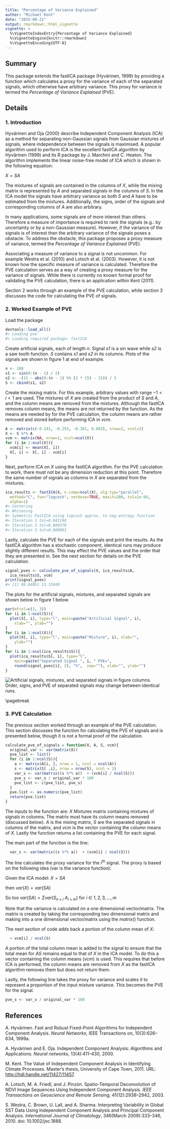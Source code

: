 ```yaml
---
title: "Percentage of Variance Explained"
author: "Michael Kent"
date: "2015-09-21"
output: rmarkdown::html_vignette
vignette: >
  %\VignetteIndexEntry{Percentage of Variance Explained}
  %\VignetteEngine{knitr::rmarkdown}
  %\VignetteEncoding{UTF-8}
---
```


## Summary
This package extends the fastICA package (Hyv&#228;rinen, 1999) by providing a function which calculates a proxy for the variance of each of the separated signals, which otherwise have arbitrary variance. This proxy for variance is termed the _Percentage of Variance Explained_ (PVE). 

## Details
### 1. Introduction
Hyv&#228;rinen and Oja (2000) describe Independent Component Analysis (ICA) as a method for separating non-Gaussian signals from Gaussian mixtures of signals, where independence between the signals is maximised. A popular algorithm used to perform ICA is the excellent fastICA algorithm by Hyv&#228;rinen (1999) and its R package by J. Marchini and C. Heaton. The algorithm implements the linear noise-free model of ICA which is shown in the following equation:

$X = SA$

The mixtures of signals are contained in the columns of $X$, while the mixing matrix is represented by $A$ and separated signals in the columns of $S$. In the ICA model the signals have arbitrary variance as both $S$ and $A$ have to be estimated from the mixtures. Additionally, the signs, order of the signals and corresponding columns of $A$ are also arbitrary. 

In many applications, some signals are of more interest than others. Therefore a measure of importance is required to rank the signals (e.g.: by uncertainty or by a non-Gaussian measure). However, if the variance of the signals is of interest then the arbitrary variance of the signals poses a obstacle. To address the obstacle, this package proposes a proxy measure of variance, termed the _Percentage of Variance Explained_ (PVE). 

Associating a measure of variance to a signal is not uncommon. For example Westra et al. (2010) and Lotsch et al. (2003). However, it is not known how the specific measure of variance is calculated.  Therefore the PVE calculation serves as a way of creating a proxy measure for the variance of signals. While there is currently no known formal proof for validating the PVE calculation, there is an application within Kent (2011).

Section 2 works through an example of the PVE calculation, while section 3 discusses the code for calculating the PVE of signals.

### 2. Worked Example of PVE



Load the package

```r
devtools::load_all()
#> Loading pve
#> Loading required package: fastICA
```

Create artificial signals, each of length _n_. Signal _s1_ is a sin wave while _s2_ is a saw tooth function. _S_ contains _s1_ and _s2_ in its columns. Plots of the signals are shown in figure 1 at end of example.

```r
n <- 100
s1 <- sin(0:(n - 1) / 2)
s2 <- -(15 - abs(0:(n - 1) %% (2 * 15) - 15)) / 5
S <- cbind(s1, s2)
```

Create the mixing matrix. For this example, arbitrary values with range $-1 < i < 1$ are used. The mixtures of $X$ are created from the product of $S$ and $A$, and the column means are removed from the mixtures. Although the fastICA removes column means, the means are not returned by the function. As the means are needed by for the PVE calculation, the column means are rather removed and stored before performing ICA in $vcm$.


```r
A <- matrix(c(-0.141, -0.293, -0.301, 0.603), nrow=2, ncol=2)
X <- S %*% A
vcm <- matrix(NA, nrow=1, ncol=ncol(X))
for (i in 1:ncol(X)){
  vcm[i] <- mean(X[, i])
  X[, i] <- X[, i] - vcm[i]
}
```

Next, perform ICA on $X$ using the fastICA algorithm. For the PVE calculation to work, there must not be any dimension reduction at this point. Therefore the same number of signals as columns in $X$ are separated from the mixtures.


```r
ica_results <- fastICA(X, n.comp=ncol(X), alg.typ="parallel", 
  method="C", fun="logcosh", verbose=TRUE, maxit=200, tol=1e-04, 
  alpha=1)
#> Centering
#> Whitening
#> Symmetric FastICA using logcosh approx. to neg-entropy function
#> Iteration 1 tol=0.042198
#> Iteration 2 tol=0.000370
#> Iteration 3 tol=0.000001
```

Lastly, calculate the PVE for each of the signals and print the results. As the fastICA algorithm has a stochastic component, identical runs may produce slightly different results. This may effect the PVE values and the order that they are presented in. See the next section for details on the PVE calculation.

```r
signal_pves <- calculate_pve_of_signals(X, ica_results$A, 
  ica_results$S, vcm)
print(signal_pves)
#> [1] 86.84051 13.15949
```

The plots for the artificial signals, mixtures, and separated signals are shown below in figure 1 below. 


```r
par(mfcol=c(2, 3))
for (i in 1:ncol(S)){
  plot(S[, i], type="l", main=paste("Artificial Signal", i), 
    xlab="", ylab="")
}
for (i in 1:ncol(X)){
  plot(X[, i], type="l", main=paste("Mixture", i), xlab="", 
    ylab="")
}
for (i in 1:ncol(ica_results$S)){
  plot(ica_results$S[, i], type="l", 
    main=paste("Separated Signal ", i, " PVE=", 
    round(signal_pves[i], 2), "%",  sep=""), xlab="", ylab="")
}
```

![Artificial signals, mixtures, and separated signals in figure columns. Order, signs, and PVE of separated signals may change between identical runs.](figure/unnamed-chunk-7-1.png) 

\pagebreak


### 3. PVE Calculation
The previous section worked through an example of the PVE calculation. This section discusses the function for calculating the PVE of signals and is presented below, though it is not a formal proof of the calculation.
 

```r
calculate_pve_of_signals = function(X, A, S, vcm){
  original_var <- var(matrix(X))
  pve_list <- list()
  for (i in 1:ncol(S)){
    a <- matrix(A[i, ], nrow = 1, ncol = ncol(A))
    s <- matrix(S[ ,i], nrow = nrow(S), ncol = 1)
    var_s <- var(matrix((s %*% a))  + (vcm[i] / ncol(S)))
    pve_s <- var_s / original_var * 100
    pve_list <- c(pve_list, pve_s)
  }
  pve.list <- as.numeric(pve_list)
  return(pve.list)
}
```
The inputs to the function are: $X$ Mixtures matrix containing mixtures of signals in columns. The matrix must have its column means removed (discussed below). $A$ is the mixing matrix, $S$ are the separated signals in columns of the matrix, and $vcm$ is the vector containing the column means of $X$. Lastly the function returns a list containing the PVE for each signal.

The main part of the function is the line:

```r
  var_s <- var(matrix((s %*% a))  + (vcm[i] / ncol(S)))
```
The line calculates the proxy variance for the $i^{th}$ signal. The proxy is based on the following idea (var is the variance function):  

Given the ICA model: $X = SA$  

then $var(X) = var(SA)$  

So too $var(SA) = \Sigma var(S_{n \times i }$ $A_{i \times m}$) for $i$ &#8712;  $1, 2, 3, ..., m$

Note that the variance is calculated on a one dimensional vector/matrix. The matrix is created by taking the corresponding two dimensional matrix and making into a one dimensional vector/matrix using the $matrix()$ function.

The next section of code adds back a portion of the column mean of $X$:

```r
  + vcm[i] / ncol(S)
```
A portion of the total column mean is added to the signal to ensure that the total mean for $AS$ remains equal to that of $X$ in the ICA model. To do this a vector containing the column means ($vcm$) is used. This requires that before ICA is performed, the column means are removed from $X$ as the fastICA algorithm removes them but does not return them.

Lastly, the following line takes the proxy for variance and scales it to represent a proportion of the input mixture variance. This becomes the PVE for the signal.

```r
pve_s <- var_s / original_var * 100
```

## References

A. Hyv&#228;rinen. Fast and Robust Fixed-Point Algorithms for Independent Component Analysis. _Neural Networks_, IEEE Transactions on, 10(3):626–634, 1999a.

A. Hyv&#228;rinen and E. Oja. Independent Component Analysis: Algorithms and Applications. _Neural networks_, 13(4):411–430, 2000.

M. Kent. The Value of Independent Component Analysis in Identifying Climate Processes. Master’s thesis, University of Cape Town, 2011. URL: 
http://hdl.handle.net/11427/11457.


A. Lotsch, M. A. Friedl, and J. Pinz&#243;n. Spatio-Temporal Deconvolution of NDVI Image Sequences Using Independent Component Analysis. _IEEE Transactions on Geoscience and Remote Sensing_, 41(12):2938–2942, 2003.

S. Westra, C. Brown, U. Lall, and A. Sharma. Interpreting Variability in Global SST Data Using Independent Component Analysis and Principal Component Analysis. _International Journal of Climatology_, 346(March 2009):333–346, 2010. doi: 10.1002/joc.1888.
